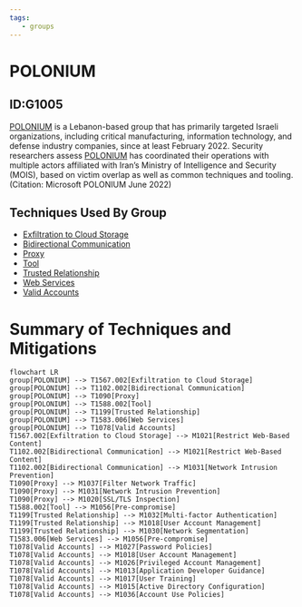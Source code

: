 ```yaml
---
tags:
   - groups
---
```

# POLONIUM
## ID:G1005
[POLONIUM](/mitre/groups/G1005) is a Lebanon-based group that has primarily targeted Israeli organizations, including critical manufacturing, information technology, and defense industry companies, since at least February 2022. Security researchers assess [POLONIUM](/mitre/groups/G1005) has coordinated their operations with multiple actors affiliated with Iran’s Ministry of Intelligence and Security (MOIS), based on victim overlap as well as common techniques and tooling.(Citation: Microsoft POLONIUM June 2022)
## Techniques Used By Group
* [Exfiltration to Cloud Storage](/mitre/techniques/T1567/002)
* [Bidirectional Communication](/mitre/techniques/T1102/002)
* [Proxy](/mitre/techniques/T1090)
* [Tool](/mitre/techniques/T1588/002)
* [Trusted Relationship](/mitre/techniques/T1199)
* [Web Services](/mitre/techniques/T1583/006)
* [Valid Accounts](/mitre/techniques/T1078)

# Summary of Techniques and Mitigations
```mermaid
flowchart LR
group[POLONIUM] --> T1567.002[Exfiltration to Cloud Storage]
group[POLONIUM] --> T1102.002[Bidirectional Communication]
group[POLONIUM] --> T1090[Proxy]
group[POLONIUM] --> T1588.002[Tool]
group[POLONIUM] --> T1199[Trusted Relationship]
group[POLONIUM] --> T1583.006[Web Services]
group[POLONIUM] --> T1078[Valid Accounts]
T1567.002[Exfiltration to Cloud Storage] --> M1021[Restrict Web-Based Content]
T1102.002[Bidirectional Communication] --> M1021[Restrict Web-Based Content]
T1102.002[Bidirectional Communication] --> M1031[Network Intrusion Prevention]
T1090[Proxy] --> M1037[Filter Network Traffic]
T1090[Proxy] --> M1031[Network Intrusion Prevention]
T1090[Proxy] --> M1020[SSL/TLS Inspection]
T1588.002[Tool] --> M1056[Pre-compromise]
T1199[Trusted Relationship] --> M1032[Multi-factor Authentication]
T1199[Trusted Relationship] --> M1018[User Account Management]
T1199[Trusted Relationship] --> M1030[Network Segmentation]
T1583.006[Web Services] --> M1056[Pre-compromise]
T1078[Valid Accounts] --> M1027[Password Policies]
T1078[Valid Accounts] --> M1018[User Account Management]
T1078[Valid Accounts] --> M1026[Privileged Account Management]
T1078[Valid Accounts] --> M1013[Application Developer Guidance]
T1078[Valid Accounts] --> M1017[User Training]
T1078[Valid Accounts] --> M1015[Active Directory Configuration]
T1078[Valid Accounts] --> M1036[Account Use Policies]
```